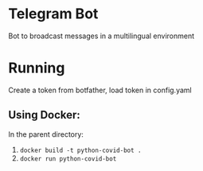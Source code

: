 # Telegram Bot 

Bot to broadcast messages in a multilingual environment


# Running

Create a token from botfather, load token in config.yaml

## Using Docker:

In the parent directory:
1. `docker build -t python-covid-bot .`
2. `docker run python-covid-bot`